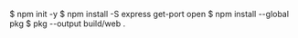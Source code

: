 $ npm init -y
$ npm install -S express get-port open
$ npm install --global pkg
$ pkg --output build/web .